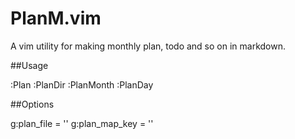 PlanM.vim
=========

A vim utility for making monthly plan, todo and so on in markdown.


##Usage

:Plan
:PlanDir
:PlanMonth
:PlanDay

##Options

g:plan_file = ''
g:plan_map_key = ''

